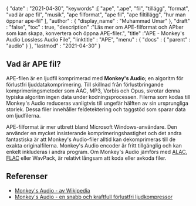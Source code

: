 {
  "date" : "2021-04-30",
  "keywords" :[ "ape", ".ape", "fil", "tillägg", "format", "vad är ape fil", "musik", "ape filformat", "ape fil", "ape filtillägg", "hur man öppnar ape-fil" ],
  "author" : {
    "display_name" : "Muhammad Umar"
},
  "draft" : "false",
  "toc" : true,
  "description" :"Läs mer om APE-filformat och API:er som kan skapa, konvertera och öppna APE-filer.",
  "title" :"APE - Monkey's Audio Lossless Audio File",
  "linktitle" : "APE",
  "menu" : {
    "docs" : {
      "parent" : "audio"
}
},
  "lastmod" : "2021-04-30"
}

## Vad är APE fil?

APE-filen är en ljudfil komprimerad med **Monkey's Audio**; en algoritm för förlustfri ljuddatakomprimering. Till skillnad från förlustbringande komprimeringsmetoder som AAC, MP3, Vorbis och Opus, skrotar denna typiska algoritm ingen data under kodningsprocessen. Filerna som kodas till Monkey's Audio reduceras vanligtvis till ungefär hälften av sin ursprungliga storlek. Dessa filer innehåller feldetektering och taggstöd som sparar data om ljudfilerna.

APE-filformat är mer utbrett bland Microsoft Windows-användare. Den använder en mycket insisterande komprimeringshastighet och det andra fantastiska är att Monkey's Audio-filer alltid kan dekomprimeras till de exakta originalfilerna. Monkey's Audio encoder är fritt tillgänglig och kan enkelt inkluderas i andra program. Om Monkey's Audio jämförs med [ALAC](/audio/alac/), [FLAC](/audio/flac/) eller WavPack, är relativt långsam att koda eller avkoda filer.

## Referenser

* [Monkey's Audio - av Wikipedia](https://en.wikipedia.org/wiki/Monkey%27s_Audio)
* [Monkey's Audio - en snabb och kraftfull förlustfri ljudkompressor](https://monkeysaudio.com/index.html)

